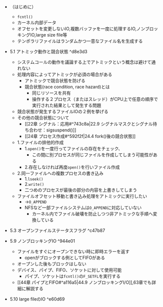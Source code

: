 - （はじめに）
	- `fcntl()`
	- カーネル内部データ
	- オフセットを変更しないIO,複数バッファを一度に処理するIO,ノンブロッキングIO,large size file等
	- テンポラリファイルはランダムかつ一意なファイル名を生成する
- 5.1 アトミック動作と競合状態 ^d8e3d3
	- システムコールの動作を議論する上でアトミックという概念は避けて通れない
	- 処理内容によってアトミックが必須の場合がある
		-  アトミックで競合状態を防げる
		- 競合状態(race condition, race hazard)とは
			- 同じリソースを共有
			- 操作する２プロセス（またはスレッド）がCPU上で任意の順序で実行された結果として発生する問題
	- 競合状態が発生するファイルIOの２例を挙げる
	- その他の競合状態について
		- [[22章 シグナル：応用#^743c8a|22.9 シグナルマスクとシグナル待ち合わせ：sigsuspend()]]
		- [[24章 プロセス作成#^592f2f|24.4 fork()後の競合状態]]
	- 1.ファイルの排他的作成
		- 1.`open()`を一度行ってファイルの存在をチェック、
			- この間に別プロセスが同じファイルを作成してしまう可能性がある
		- 2.存在しなければ再度`open()`を行いファイル作成
	- 2.同一ファイルへの複数プロセスの書き込み
		- 1.`lseek()`
		- 2.`write()`
		- 二つめのプロセスが最後の部分の内容を上書きしてしまう
	- ファイルオフセット移動と書き込み処理をアトミックに実行したい
		- ->`O_APPEND`
		- NFSなど一部ファイルシステムは`O_APPEND`に対応していない
			- カーネル内でファイル破壊を防止しつつ非アトミックな手順へ変換している
	

- 5.3 オープンファイルステータスフラグ ^c47b87

- 5.9 ノンブロッキングIO ^944e01
	- ファイルをすぐにオープンできない時に即時エラーを返す
		- openがブロックする例としてFIFOがある
	- オープンした後もブロックはしない
	- デバイス、パイプ、FIFO、ソケットに対して使用可能
		- パイプ、ソケットは`fcntl()`の`F_SETFL`を実行する
	- [[44章 パイプとFIFO#^a116a5|44.9 ノンブロッキングI/O]],63章でも詳細に解説する

- 5.10 large fileのIO ^e60d69